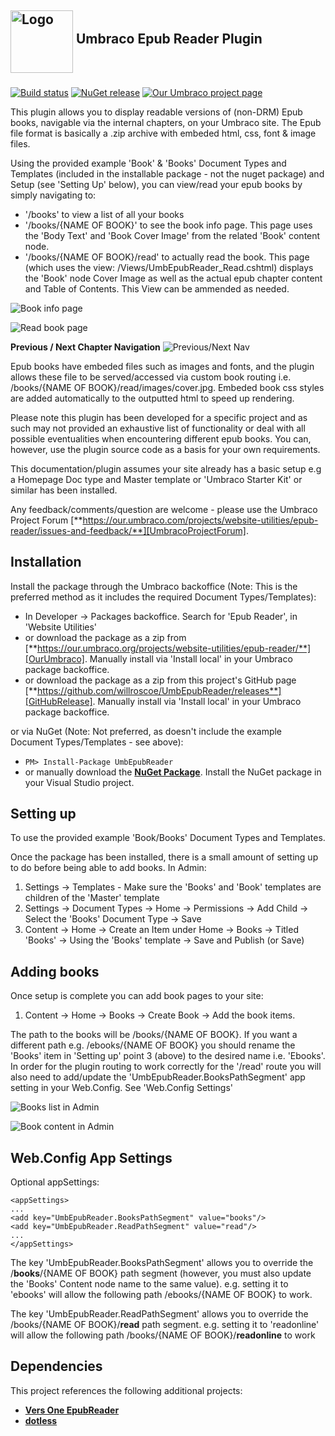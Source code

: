 ## <img src="assets/epub-logo200.png " style="margin-bottom: 5px" align="middle" alt="Logo" title="Umbraco Epub Reader" width="100"> Umbraco Epub Reader Plugin
[![Build status](https://ci.appveyor.com/api/projects/status/g47qga5j21yoeaq9?svg=true)](https://ci.appveyor.com/project/willroscoe/umbepubreader)
[![NuGet release](https://img.shields.io/nuget/v/UmbEpubReader.svg)](https://www.nuget.org/packages/UmbEpubReader)
[![Our Umbraco project page](https://img.shields.io/badge/our-umbraco-orange.svg)](https://our.umbraco.org/projects/website-utilities/epub-reader/)

This plugin allows you to display readable versions of (non-DRM) Epub books, navigable via the internal chapters, on your Umbraco site. The Epub file format is basically a .zip archive with embeded html, css, font & image files.

Using the provided example 'Book' & 'Books' Document Types and Templates (included in the installable package - not the nuget package) and Setup (see 'Setting Up' below), you can view/read your epub books by simply navigating to:
- '/books' to view a list of all your books
- '/books/{NAME OF BOOK}' to see the book info page. This page uses the 'Body Text' and 'Book Cover Image' from the related 'Book' content node.
- '/books/{NAME OF BOOK}/read' to actually read the book. This page (which uses the view: /Views/UmbEpubReader_Read.cshtml) displays the 'Book' node Cover Image as well as the actual epub chapter content and Table of Contents. This View can be ammended as needed.

![Book info page](/assets/front-book.png?raw=true "Book info page")

![Read book page](/assets/front-read.png?raw=true "Read book page")

**Previous / Next Chapter Navigation**
![Previous/Next Nav](/assets/front-bottom-nav.png?raw=true "Previous/Next Nav")


Epub books have embeded files such as images and fonts, and the plugin allows these file to be served/accessed via custom book routing i.e. /books/{NAME OF BOOK}/read/images/cover.jpg.
Embeded book css styles are added automatically to the outputted html to speed up rendering.

Please note this plugin has been developed for a specific project and as such may not provided an exhaustive list of functionality or deal with all possible eventualities when encountering different epub books. You can, however, use the plugin source code as a basis for your own requirements.

This documentation/plugin assumes your site already has a basic setup e.g a Homepage Doc type and Master template or 'Umbraco Starter Kit' or similar has been installed.

Any feedback/comments/question are welcome - please use the Umbraco Project Forum [**https://our.umbraco.com/projects/website-utilities/epub-reader/issues-and-feedback/**][UmbracoProjectForum].

[UmbracoProjectForum]: https://our.umbraco.com/projects/website-utilities/epub-reader/issues-and-feedback/

## Installation
Install the package through the Umbraco backoffice (Note: This is the preferred method as it includes the required Document Types/Templates):
- In Developer -> Packages backoffice. Search for 'Epub Reader', in 'Website Utilities'
- or download the package as a zip from [**https://our.umbraco.org/projects/website-utilities/epub-reader/**][OurUmbraco]. Manually install via 'Install local' in your Umbraco package backoffice.
- or download the package as a zip from this project's GitHub page [**https://github.com/willroscoe/UmbEpubReader/releases**][GitHubRelease]. Manually install via 'Install local' in your Umbraco package backoffice.

or via NuGet (Note: Not preferred, as doesn't include the example Document Types/Templates - see above):
- ```PM> Install-Package UmbEpubReader```
- or manually download the [**NuGet Package**][NuGetPackage]. Install the NuGet package in your Visual Studio project.

[NuGetPackage]: https://www.nuget.org/packages/UmbEpubReader
[OurUmbraco]: https://our.umbraco.org/projects/website-utilities/epub-reader
[GitHubRelease]: https://github.com/willroscoe/UmbEpubReader/releases


## Setting up
To use the provided example 'Book/Books' Document Types and Templates.

Once the package has been installed, there is a small amount of setting up to do before being able to add books. In Admin:
1. Settings -> Templates - Make sure the 'Books' and 'Book' templates are children of the 'Master' template
2. Settings -> Document Types -> Home -> Permissions -> Add Child -> Select the 'Books' Document Type -> Save
3. Content -> Home -> Create an Item under Home -> Books -> Titled 'Books' -> Using the 'Books' template -> Save and Publish (or Save)

## Adding books
Once setup is complete you can add book pages to your site:
1. Content -> Home -> Books -> Create Book -> Add the book items.

The path to the books will be /books/{NAME OF BOOK}. If you want a different path e.g. /ebooks/{NAME OF BOOK} you should rename the 'Books' item in 'Setting up' point 3 (above) to the desired name i.e. 'Ebooks'.
In order for the plugin routing to work correctly for the '/read' route you will also need to add/update the 'UmbEpubReader.BooksPathSegment' app setting in your Web.Config. See 'Web.Config Settings'

![Books list in Admin](/assets/admin-books.png?raw=true "Books list in Admin")

![Book content in Admin](/assets/admin-book.png?raw=true "Book content in Admin")

## Web.Config App Settings
Optional appSettings:
```
<appSettings>
...
<add key="UmbEpubReader.BooksPathSegment" value="books"/>
<add key="UmbEpubReader.ReadPathSegment" value="read"/>
...
</appSettings>
```
The key 'UmbEpubReader.BooksPathSegment' allows you to override the /**books**/{NAME OF BOOK} path segment (however, you must also update the 'Books' Content node name to the same value). e.g. setting it to 'ebooks' will allow the following path /ebooks/{NAME OF BOOK} to work.

The key 'UmbEpubReader.ReadPathSegment' allows you to override the /books/{NAME OF BOOK}/**read** path segment. e.g. setting it to 'readonline' will allow the following path /books/{NAME OF BOOK}/**readonline** to work

## Dependencies
This project references the following additional projects:
- [**Vers One EpubReader**][VersOneEpubReader]
- [**dotless** ][dotless]

[VersOneEpubReader]: https://github.com/vers-one/EpubReader
[dotless]: https://github.com/dotless/dotless


